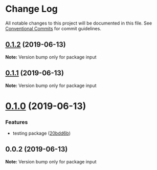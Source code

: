 # Change Log

All notable changes to this project will be documented in this file.
See [Conventional Commits](https://conventionalcommits.org) for commit guidelines.

## [0.1.2](https://github.com/swapnilfarande/temp/compare/input@0.1.1...input@0.1.2) (2019-06-13)

**Note:** Version bump only for package input





## [0.1.1](https://github.com/swapnilfarande/temp/compare/input@0.1.0...input@0.1.1) (2019-06-13)

**Note:** Version bump only for package input





# [0.1.0](https://github.com/swapnilfarande/temp/compare/input@0.0.2...input@0.1.0) (2019-06-13)


### Features

* testing package ([20bdd6b](https://github.com/swapnilfarande/temp/commit/20bdd6b))





## 0.0.2 (2019-06-13)

**Note:** Version bump only for package input
